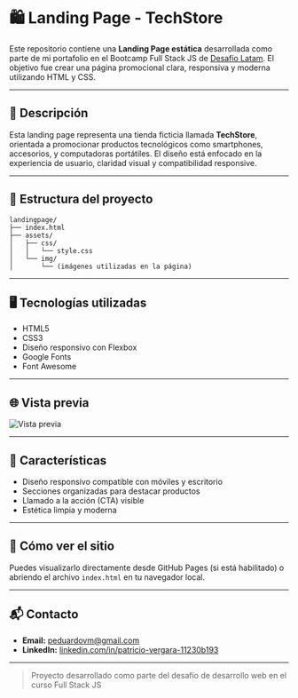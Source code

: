 # 🛍️ Landing Page - TechStore

Este repositorio contiene una **Landing Page estática** desarrollada como parte de mi portafolio en el Bootcamp Full Stack JS de [Desafío Latam](https://desafiolatam.com/). El objetivo fue crear una página promocional clara, responsiva y moderna utilizando HTML y CSS.

---

## 📄 Descripción

Esta landing page representa una tienda ficticia llamada **TechStore**, orientada a promocionar productos tecnológicos como smartphones, accesorios, y computadoras portátiles. El diseño está enfocado en la experiencia de usuario, claridad visual y compatibilidad responsive.

---

## 📁 Estructura del proyecto

```
landingpage/
├── index.html
├── assets/
│   ├── css/
│   │   └── style.css
│   └── img/
│       └── (imágenes utilizadas en la página)
```

---

## 🖥️ Tecnologías utilizadas

- HTML5
- CSS3
- Diseño responsivo con Flexbox
- Google Fonts
- Font Awesome

---

## 🌐 Vista previa

![Vista previa](https://github.com/patriciovergara/patriciovergara.github.io/blob/main/assets/img/Landing.png?raw=true)

---

## 📌 Características

- Diseño responsivo compatible con móviles y escritorio
- Secciones organizadas para destacar productos
- Llamado a la acción (CTA) visible
- Estética limpia y moderna

---

## 🚀 Cómo ver el sitio

Puedes visualizarlo directamente desde GitHub Pages (si está habilitado) o abriendo el archivo `index.html` en tu navegador local.

---

## 📬 Contacto

- **Email:** peduardovm@gmail.com
- **LinkedIn:** [linkedin.com/in/patricio-vergara-11230b193](https://www.linkedin.com/in/patricio-vergara-11230b193)

---

> Proyecto desarrollado como parte del desafío de desarrollo web en el curso Full Stack JS














